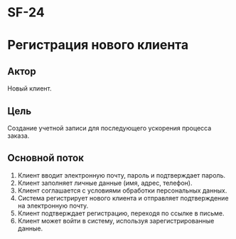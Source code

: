 # SF-24

# Регистрация нового клиента

## Актор
Новый клиент.

## Цель
Создание учетной записи для последующего ускорения процесса заказа.

## Основной поток

1. Клиент вводит электронную почту, пароль и подтверждает пароль.
2. Клиент заполняет личные данные (имя, адрес, телефон).
3. Клиент соглашается с условиями обработки персональных данных.
4. Система регистрирует нового клиента и отправляет подтверждение на электронную почту.
5. Клиент подтверждает регистрацию, переходя по ссылке в письме.
6. Клиент может войти в систему, используя зарегистрированные данные.
